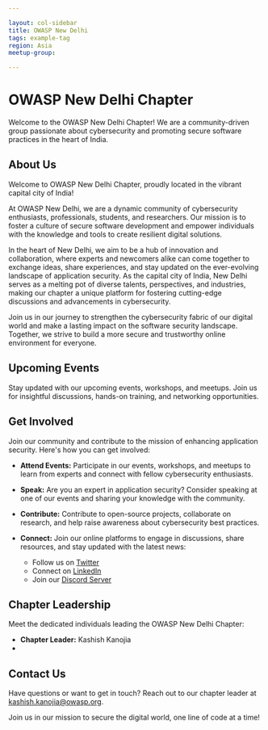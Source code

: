 ```yaml
---

layout: col-sidebar
title: OWASP New Delhi
tags: example-tag
region: Asia
meetup-group:

---
```


# OWASP New Delhi Chapter

Welcome to the OWASP New Delhi Chapter! We are a community-driven group passionate about cybersecurity and promoting secure software practices in the heart of India.

## About Us

Welcome to OWASP New Delhi Chapter, proudly located in the vibrant capital city of India!

At OWASP New Delhi, we are a dynamic community of cybersecurity enthusiasts, professionals, students, and researchers. Our mission is to foster a culture of secure software development and empower individuals with the knowledge and tools to create resilient digital solutions.

In the heart of New Delhi, we aim to be a hub of innovation and collaboration, where experts and newcomers alike can come together to exchange ideas, share experiences, and stay updated on the ever-evolving landscape of application security. As the capital city of India, New Delhi serves as a melting pot of diverse talents, perspectives, and industries, making our chapter a unique platform for fostering cutting-edge discussions and advancements in cybersecurity.

Join us in our journey to strengthen the cybersecurity fabric of our digital world and make a lasting impact on the software security landscape. Together, we strive to build a more secure and trustworthy online environment for everyone.

## Upcoming Events

Stay updated with our upcoming events, workshops, and meetups. Join us for insightful discussions, hands-on training, and networking opportunities.

## Get Involved

Join our community and contribute to the mission of enhancing application security. Here's how you can get involved:

- **Attend Events:** Participate in our events, workshops, and meetups to learn from experts and connect with fellow cybersecurity enthusiasts.

- **Speak:** Are you an expert in application security? Consider speaking at one of our events and sharing your knowledge with the community.

- **Contribute:** Contribute to open-source projects, collaborate on research, and help raise awareness about cybersecurity best practices.

- **Connect:** Join our online platforms to engage in discussions, share resources, and stay updated with the latest news:

  - Follow us on [Twitter](https://twitter.com/OWASP_NewDelhi)
  - Connect on [LinkedIn](https://www.linkedin.com/company/owaspnewdelhi/)
  - Join our [Discord Server](https://discord.gg/ncAGGad926)

## Chapter Leadership

Meet the dedicated individuals leading the OWASP New Delhi Chapter:

- **Chapter Leader:** Kashish Kanojia
- 
## Contact Us

Have questions or want to get in touch? Reach out to our chapter leader at [kashish.kanojia@owasp.org](mailto:kashish.kanojia@owasp.org).

Join us in our mission to secure the digital world, one line of code at a time!
